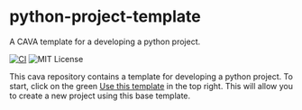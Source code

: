 # python-project-template

A CAVA template for a developing a python project.

[![CI](https://github.com/cormorack/python-project-template/actions/workflows/main.yaml/badge.svg)](https://github.com/cormorack/python-project-template/actions/workflows/main.yaml)
![MIT License](https://badgen.net/badge/license/MIT/blue)

This cava repository contains a template for developing a python project. To start, click on the green [Use this template](https://github.com/cormorack/python-project-template/generate) in the top right. This will allow you to create a new project using this base template.
